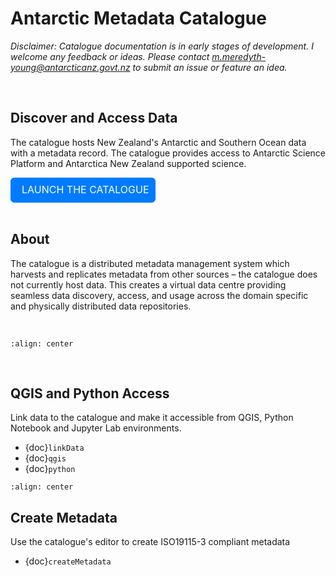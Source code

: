 # Antarctic Metadata Catalogue

<i>Disclaimer: Catalogue documentation is in early stages of development. I welcome any feedback or ideas. Please contact m.meredyth-young@antarcticanz.govt.nz to submit an issue or feature an idea.</i>

<br>

## Discover and Access Data

The catalogue hosts New Zealand's Antarctic and Southern Ocean data with a metadata record. The catalogue provides access to Antarctic Science Platform and Antarctica New Zealand supported science.

<div style="background-color: #007BFF; border: 2px solid #007BFF; border-radius: 6px; padding: 8px; display: inline-block; position: relative;">
    <a style="font-size: 16px; text-decoration: none; color: white; position: relative; top: -1px;" href="https://antcat.antarcticanz.govt.nz/geonetwork">
        <i class="fas fa-chevron-circle-right" style="color: white; margin-right: 8px;"></i> LAUNCH THE CATALOGUE
    </a>
</div>



<br>
<br>

## About

The catalogue is a distributed metadata management system which harvests and replicates metadata from other sources – the catalogue does not currently host data. This creates a virtual data centre providing seamless data discovery, access, and usage across the domain specific and physically distributed data repositories.  

<br>

```{image} image_repositories.png
:align: center
```
<br>

## QGIS and Python Access

Link data to the catalogue and make it accessible from QGIS, Python Notebook and Jupyter Lab environments.
- {doc}`linkData`
- {doc}`qgis`
- {doc}`python`

```{image} antcat_clients.png
:align: center
```



## Create Metadata

Use the catalogue's editor to create ISO19115-3 compliant metadata
-  {doc}`createMetadata`

<br>